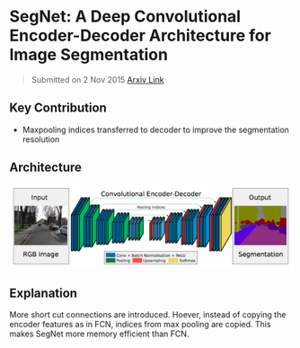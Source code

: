 # SegNet: A Deep Convolutional Encoder-Decoder Architecture for Image Segmentation
>Submitted on 2 Nov 2015
>[Arxiv Link](https://arxiv.org/abs/1511.00561)

## Key Contribution
- Maxpooling indices transferred to decoder to improve the segmentation resolution

## Architecture
![SegNet](images/segnet_architecture.png)

## Explanation
More short cut connections are introduced. Hoever, instead of copying the encoder features as in FCN, indices from max pooling are copied. This makes SegNet more memory efficient than FCN.
